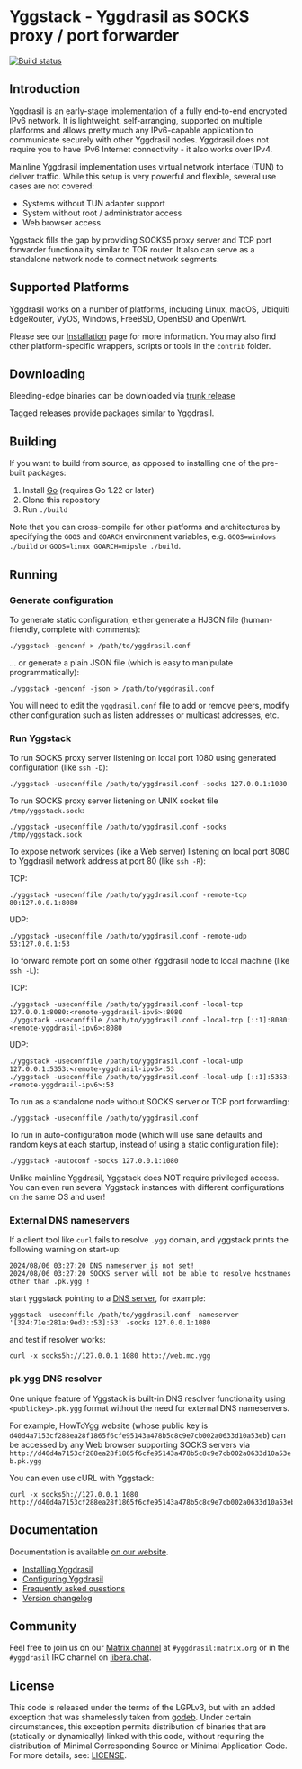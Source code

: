 # Yggstack - Yggdrasil as SOCKS proxy / port forwarder

[![Build status](https://github.com/yggdrasil-network/yggstack/actions/workflows/trunk.yml/badge.svg)](https://github.com/yggdrasil-network/yggstack/actions/workflows/trunk.yml)

## Introduction

Yggdrasil is an early-stage implementation of a fully end-to-end encrypted IPv6
network. It is lightweight, self-arranging, supported on multiple platforms and
allows pretty much any IPv6-capable application to communicate securely with
other Yggdrasil nodes. Yggdrasil does not require you to have IPv6 Internet
connectivity - it also works over IPv4.

Mainline Yggdrasil implementation uses virtual network interface (TUN) to deliver traffic.
While this setup is very powerful and flexible, several use cases are not covered:

* Systems without TUN adapter support
* System without root / administrator access
* Web browser access

Yggstack fills the gap by providing SOCKS5 proxy server and TCP port forwarder
functionality similar to TOR router. It also can serve as a standalone network node
to connect network segments.

## Supported Platforms

Yggdrasil works on a number of platforms, including Linux, macOS, Ubiquiti
EdgeRouter, VyOS, Windows, FreeBSD, OpenBSD and OpenWrt.

Please see our [Installation](https://yggdrasil-network.github.io/installation.html)
page for more information. You may also find other platform-specific wrappers, scripts
or tools in the `contrib` folder.

## Downloading

Bleeding-edge binaries can be downloaded via [trunk release](https://github.com/yggdrasil-network/yggstack/releases/tag/trunk)

Tagged releases provide packages similar to Yggdrasil.

## Building

If you want to build from source, as opposed to installing one of the pre-built
packages:

1. Install [Go](https://golang.org) (requires Go 1.22 or later)
2. Clone this repository
2. Run `./build`

Note that you can cross-compile for other platforms and architectures by
specifying the `GOOS` and `GOARCH` environment variables, e.g. `GOOS=windows
./build` or `GOOS=linux GOARCH=mipsle ./build`.

## Running

### Generate configuration

To generate static configuration, either generate a HJSON file (human-friendly,
complete with comments):

```
./yggstack -genconf > /path/to/yggdrasil.conf
```

... or generate a plain JSON file (which is easy to manipulate
programmatically):

```
./yggstack -genconf -json > /path/to/yggdrasil.conf
```

You will need to edit the `yggdrasil.conf` file to add or remove peers, modify
other configuration such as listen addresses or multicast addresses, etc.

### Run Yggstack

To run SOCKS proxy server listening on local port 1080 using generated
configuration (like `ssh -D`):

```
./yggstack -useconffile /path/to/yggdrasil.conf -socks 127.0.0.1:1080
```

To run SOCKS proxy server listening on UNIX socket file `/tmp/yggstack.sock`:

```
./yggstack -useconffile /path/to/yggdrasil.conf -socks /tmp/yggstack.sock
```

To expose network services (like a Web server) listening on local port 8080
to Yggdrasil network address at port 80 (like `ssh -R`):

TCP:

```
./yggstack -useconffile /path/to/yggdrasil.conf -remote-tcp 80:127.0.0.1:8080
```

UDP:

```
./yggstack -useconffile /path/to/yggdrasil.conf -remote-udp 53:127.0.0.1:53
```

To forward remote port on some other Yggdrasil node to local machine (like `ssh -L`):

TCP:

```
./yggstack -useconffile /path/to/yggdrasil.conf -local-tcp 127.0.0.1:8080:<remote-yggdrasil-ipv6>:8080
./yggstack -useconffile /path/to/yggdrasil.conf -local-tcp [::1]:8080:<remote-yggdrasil-ipv6>:8080
```

UDP:

```
./yggstack -useconffile /path/to/yggdrasil.conf -local-udp 127.0.0.1:5353:<remote-yggdrasil-ipv6>:53
./yggstack -useconffile /path/to/yggdrasil.conf -local-udp [::1]:5353:<remote-yggdrasil-ipv6>:53
```

To run as a standalone node without SOCKS server or TCP port forwarding:
```
./yggstack -useconffile /path/to/yggdrasil.conf
```

To run in auto-configuration mode (which will use sane defaults and random keys
at each startup, instead of using a static configuration file):

```
./yggstack -autoconf -socks 127.0.0.1:1080
```

Unlike mainline Yggdrasil, Yggstack does NOT require privileged access.
You can even run several Yggstack instances with different configurations
on the same OS and user!

### External DNS nameservers

If a client tool like `curl` fails to resolve `.ygg` domain, and yggstack prints
the following warning on start-up:

```
2024/08/06 03:27:20 DNS nameserver is not set!
2024/08/06 03:27:20 SOCKS server will not be able to resolve hostnames other than .pk.ygg !
```

start yggstack pointing to a [DNS server](https://yggdrasil-network.github.io/services.html#dns),
for example:

```
yggstack -useconffile /path/to/yggdrasil.conf -nameserver '[324:71e:281a:9ed3::53]:53' -socks 127.0.0.1:1080
```

and test if resolver works:

```
curl -x socks5h://127.0.0.1:1080 http://web.mc.ygg
```

### pk.ygg DNS resolver

One unique feature of Yggstack is built-in DNS resolver functionality using
`<publickey>.pk.ygg` format without the need for external DNS nameservers.

For example, HowToYgg website (whose public key is `d40d4a7153cf288ea28f1865f6cfe95143a478b5c8c9e7cb002a0633d10a53eb`)
can be accessed by any Web browser supporting SOCKS servers
via `http://d40d4a7153cf288ea28f1865f6cfe95143a478b5c8c9e7cb002a0633d10a53eb.pk.ygg`

You can even use cURL with Yggstack:

```
curl -x socks5h://127.0.0.1:1080 http://d40d4a7153cf288ea28f1865f6cfe95143a478b5c8c9e7cb002a0633d10a53eb.pk.ygg
```

## Documentation

Documentation is available [on our website](https://yggdrasil-network.github.io).

- [Installing Yggdrasil](https://yggdrasil-network.github.io/installation.html)
- [Configuring Yggdrasil](https://yggdrasil-network.github.io/configuration.html)
- [Frequently asked questions](https://yggdrasil-network.github.io/faq.html)
- [Version changelog](CHANGELOG.md)

## Community

Feel free to join us on our [Matrix
channel](https://matrix.to/#/#yggdrasil:matrix.org) at `#yggdrasil:matrix.org`
or in the `#yggdrasil` IRC channel on [libera.chat](https://libera.chat).

## License

This code is released under the terms of the LGPLv3, but with an added exception
that was shamelessly taken from [godeb](https://github.com/niemeyer/godeb).
Under certain circumstances, this exception permits distribution of binaries
that are (statically or dynamically) linked with this code, without requiring
the distribution of Minimal Corresponding Source or Minimal Application Code.
For more details, see: [LICENSE](LICENSE).
